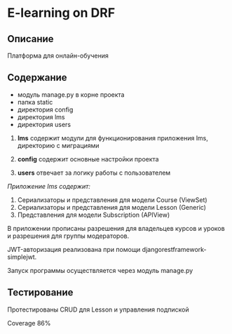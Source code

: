 # E-learning on DRF

## Описание

Платформа для онлайн-обучения

## Содержание

* модуль manage.py в корне проекта
* папка static
* директория config
* директория lms
* директория users
  
1. **lms** содержит модули для функционирования приложения lms, директорию с миграциями

2. **config** содержит основные настройки проекта

3. **users** отвечает за логику работы с пользователем



*Приложение lms содержит:*
1. Сериализаторы и представления для модели Course (ViewSet)
2. Сериализаторы и представления для модели Lesson (Generic)
3. Представления для модели Subscription (APIView)

В приложении прописаны разрешения для владельцев курсов и уроков и разрешения для группы модераторов.

JWT-авторизация реализована при помощи djangorestframework-simplejwt.

Запуск программы осуществляется через модуль manage.py

## Тестирование
Протестированы CRUD для Lesson и управления подпиской

Coverage 86%

